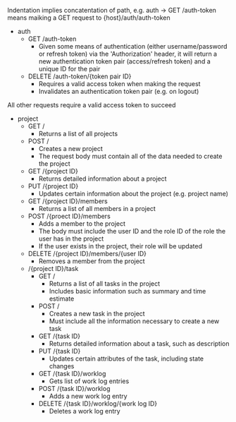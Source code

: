 Indentation implies concatentation of path, e.g. auth -> GET /auth-token means maiking a GET request to {host}/auth/auth-token

* auth
  * GET /auth-token
    * Given some means of authentication (either username/password or refresh token) via the 'Authorization' header, it will return a new authentication token pair (access/refresh token) and a unique ID for the pair
  * DELETE /auth-token/{token pair ID}
    * Requires a valid access token when making the request
    * Invalidates an authentication token pair (e.g. on logout)

All other requests require a valid access token to succeed

* project
  * GET /
    * Returns a list of all projects
  * POST /
    * Creates a new project
    * The request body must contain all of the data needed to create the project
  * GET /{project ID}
    * Returns detailed information about a project
  * PUT /{project ID}
    * Updates certain information about the project (e.g. project name)
  * GET /{project ID}/members
    * Returns a list of all members in a project
  * POST /{proect ID}/members
    * Adds a member to the project
    * The body must include the user ID and the role ID of the role the user has in the project
    * If the user exists in the project, their role will be updated
  * DELETE /{project ID}/members/{user ID}
    * Removes a member from the project
  * /{project ID}/task
    * GET /
      * Returns a list of all tasks in the project
      * Includes basic information such as summary and time estimate
    * POST /
      * Creates a new task in the project
      * Must include all the information necessary to create a new task
    * GET /{task ID}
      * Returns detailed information about a task, such as description
    * PUT /{task ID}
      * Updates certain attributes of the task, including state changes
    * GET /{task ID}/worklog
      * Gets list of work log entries
    * POST /{task ID}/worklog
      * Adds a new work log entry
    * DELETE /{task ID}/worklog/{work log ID}
      * Deletes a work log entry


